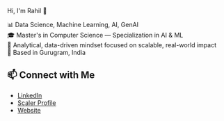 Hi, I'm Rahil 👋

📊 Data Science, Machine Learning, AI, GenAI  
🎓 Master's in Computer Science — Specialization in AI & ML  
🧠 Analytical, data-driven mindset focused on scalable, real-world impact  
📍 Based in Gurugram, India

## 📫 Connect with Me
- [LinkedIn](https://www.linkedin.com/in/rahil-qureshi-453a10123)
- [Scaler Profile](https://www.scaler.com/academy/profile/4b2bddd52d32/)
- [Website](https://datascienceportfol.io/rahilidentified)
